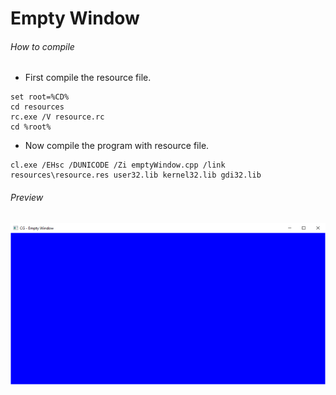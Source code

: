 Empty Window
============

###### How to compile

- First compile the resource file.

```
set root=%CD%
cd resources
rc.exe /V resource.rc
cd %root%
```

- Now compile the program with resource file.

```
cl.exe /EHsc /DUNICODE /Zi emptyWindow.cpp /link resources\resource.res user32.lib kernel32.lib gdi32.lib
```

###### Preview

![emptyWindow](preview/emptyWindow.png "Empty Window")
